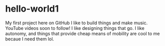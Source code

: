 # hello-world1
My first project here on GitHub
I like to build things and make music. YouTube videos soon to follow!
I like designing things that go. I like autonomy, and things that provide cheap means of mobility are cool to me becaue I need them lol.
